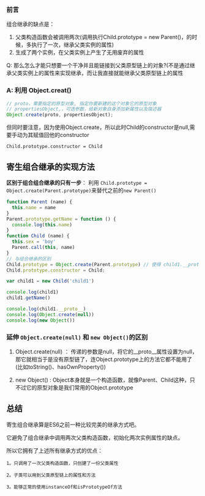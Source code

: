 ### 前言
组合继承的缺点是：

1. 父类构造函数会被调用两次(调用执行Child.prototype = new Parent()，的时候，多执行了一次，继承父类实例的属性)
2. 生成了两个实例，在父类实例上产生了无用废弃的属性

Q: 那么怎么才能只想要一个干净并且能链接到父类原型链上的对象?(不是通过继承父类实例上的属性来实现继承，而让我直接就能继承父类原型链上的属性

### A: 利用 Object.creat()

```js
// proto，需要指定的原型对象, 指定你要新建的这个对象它的原型对象
// propertiesObject,，可选参数，给新对象自身添加新属性以及描述器
Object.create(proto, propertiesObject);
```
但同时要注意，因为使用Object.create，所以此时Child的constructor是null,需要手动为其赋值回他的constructor

`Child.prototype.constructor = Child`

## 寄生组合继承的实现方法

**区别于组合组合继承的只有一步**： 利用 `Child.prototype = Object.create(Parent.prototype)`来替代之前的`new Parent()`

```js
function Parent (name) {
  this.name = name
}
Parent.prototype.getName = function () {
  console.log(this.name)
}
function Child (name) {
  this.sex = 'boy'
  Parent.call(this, name)
}
// 与组合继承的区别
Child.prototype = Object.create(Parent.prototype) // 使得 child1.__proto__ 为 Parent.prototype
Child.prototype.constructor = Child;

var child1 = new Child('child1')

console.log(child1)
child1.getName()

console.log(child1.__proto__)
console.log(Object.create(null))
console.log(new Object())

```
### 延伸 `Object.create(null)` 和 `new Object()`的区别
1. Object.create(null) ： 传递的参数是null，将它的__proto__属性设置为null，
那它就相当于是没有原型链了，连Object.prototype上的方法它都不能用了(比如toString()、hasOwnProperty())

2. new Object() : Object本身就是一个构造函数，就像Parent、Child这种，只不过它的原型对象是我们常用的Object.prototype

## 总结
寄生组合继承算是ES6之前一种比较完美的继承方式吧。

它避免了组合继承中调用两次父类构造函数，初始化两次实例属性的缺点。

所以它拥有了上述所有继承方式的优点：

    1。只调用了一次父类构造函数，只创建了一份父类属性
    
    2。子类可以用到父类原型链上的属性和方法
    
    3。能够正常的使用instanceOf和isPrototypeOf方法
